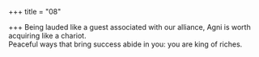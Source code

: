 +++
title = "08"

+++
Being lauded like a guest associated with our alliance, Agni is worth  acquiring like a chariot.  
Peaceful ways that bring success abide in you: you are king of riches.  